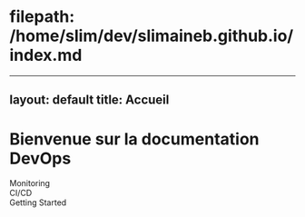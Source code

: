 # filepath: /home/slim/dev/slimaineb.github.io/index.md
---
layout: default
title: Accueil
---
# Bienvenue sur la documentation DevOps

Monitoring  
CI/CD  
Getting Started
```